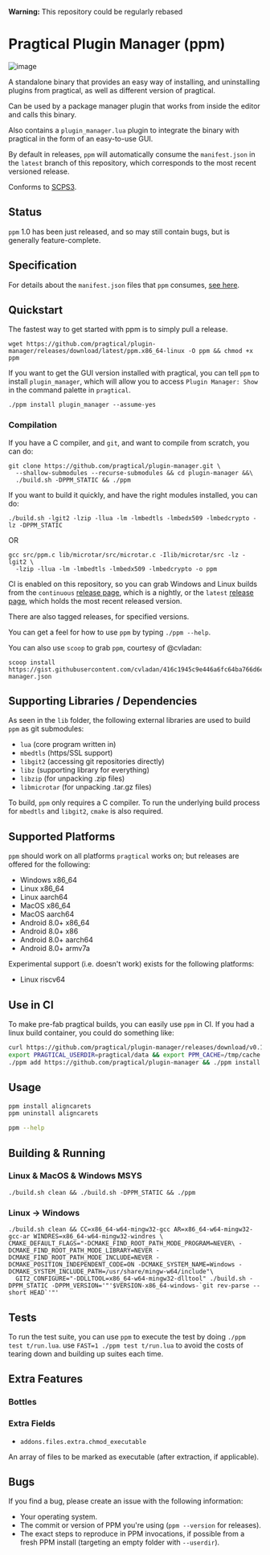 **Warning:** This repository could be regularly rebased

# Pragtical Plugin Manager (ppm)

![image](https://user-images.githubusercontent.com/1034518/216748882-3ae8c8d4-a767-4d97-acc4-c1cde7e3e331.png)

A standalone binary that provides an easy way of installing, and uninstalling
plugins from pragtical, as well as different version of pragtical.

Can be used by a package manager plugin that works from inside the editor
and calls this binary.

Also contains a `plugin_manager.lua` plugin to integrate the binary with pragtical in
the form of an easy-to-use GUI.

By default in releases, `ppm` will automatically consume the `manifest.json`
in the `latest` branch of this repository, which corresponds to the most
recent versioned release.

Conforms to [SCPS3](https://github.com/adamharrison/straightforward-c-project-standard#SCPS3).

## Status

`ppm` 1.0 has been just released, and so may still contain bugs, but is generally feature-complete.

## Specification

For details about the `manifest.json` files that `ppm` consumes,
[see here](SPEC.md).

## Quickstart

The fastest way to get started with ppm is to simply pull a release.

```
wget https://github.com/pragtical/plugin-manager/releases/download/latest/ppm.x86_64-linux -O ppm && chmod +x ppm
```

If you want to get the GUI version installed with pragtical, you can tell `ppm` to install `plugin_manager`, which will allow
you to access `Plugin Manager: Show` in the command palette in `pragtical`.

```
./ppm install plugin_manager --assume-yes
```

### Compilation

If you have a C compiler, and `git`, and want to compile from scratch,
you can do:

```
git clone https://github.com/pragtical/plugin-manager.git \
  --shallow-submodules --recurse-submodules && cd plugin-manager &&\
  ./build.sh -DPPM_STATIC && ./ppm
````

If you want to build it quickly, and have the right modules installed, you can
do:

```
./build.sh -lgit2 -lzip -llua -lm -lmbedtls -lmbedx509 -lmbedcrypto -lz -DPPM_STATIC
```

OR

```
gcc src/ppm.c lib/microtar/src/microtar.c -Ilib/microtar/src -lz -lgit2 \
  -lzip -llua -lm -lmbedtls -lmbedx509 -lmbedcrypto -o ppm
```

CI is enabled on this repository, so you can grab Windows and Linux builds from the
`continuous` [release page](https://github.com/pragtical/plugin-manager/releases/tag/continuous),
which is a nightly, or the `latest` [release page](https://github.com/pragtical/plugin-manager/releases/tag/latest),
which holds the most recent released version.

There are also tagged releases, for specified versions.

You can get a feel for how to use `ppm` by typing `./ppm --help`.

You can also use `scoop` to grab `ppm`, courtesy of @cvladan:

```
scoop install https://gist.githubusercontent.com/cvladan/416c1945c9e446a6fc64ba766d6ee4ef/raw/plugin-manager.json
```

## Supporting Libraries / Dependencies

As seen in the `lib` folder, the following external libraries are used to
build `ppm` as git submodules:

* `lua` (core program written in)
* `mbedtls` (https/SSL support)
* `libgit2` (accessing git repositories directly)
* `libz` (supporting library for everything)
* `libzip` (for unpacking .zip files)
* `libmicrotar` (for unpacking .tar.gz files)

To build, `ppm` only requires a C compiler. To run the underlying build process
for `mbedtls` and `libgit2`, `cmake` is also required.

## Supported Platforms

`ppm` should work on all platforms `pragtical` works on; but releases are offered for the following:

* Windows x86_64
* Linux x86_64
* Linux aarch64
* MacOS x86_64
* MacOS aarch64
* Android 8.0+ x86_64
* Android 8.0+ x86
* Android 8.0+ aarch64
* Android 8.0+ armv7a

Experimental support (i.e. doesn't work) exists for the following platforms:

* Linux riscv64

## Use in CI

To make pre-fab pragtical builds, you can easily use `ppm` in CI. If you had a linux build container, you could do something like:

```sh
curl https://github.com/pragtical/plugin-manager/releases/download/v0.1/ppm.x86_64-linux > ppm
export PRAGTICAL_USERDIR=pragtical/data && export PPM_CACHE=/tmp/cache
./ppm add https://github.com/pragtical/plugin-manager && ./ppm install plugin_manager lsp
```

## Usage

```sh
ppm install aligncarets
ppm uninstall aligncarets
```

```sh
ppm --help
```

## Building & Running

### Linux & MacOS & Windows MSYS

```
./build.sh clean && ./build.sh -DPPM_STATIC && ./ppm
```

### Linux -> Windows

```
./build.sh clean && CC=x86_64-w64-mingw32-gcc AR=x86_64-w64-mingw32-gcc-ar WINDRES=x86_64-w64-mingw32-windres \
CMAKE_DEFAULT_FLAGS="-DCMAKE_FIND_ROOT_PATH_MODE_PROGRAM=NEVER\ -DCMAKE_FIND_ROOT_PATH_MODE_LIBRARY=NEVER -DCMAKE_FIND_ROOT_PATH_MODE_INCLUDE=NEVER -DCMAKE_POSITION_INDEPENDENT_CODE=ON -DCMAKE_SYSTEM_NAME=Windows -DCMAKE_SYSTEM_INCLUDE_PATH=/usr/share/mingw-w64/include"\
  GIT2_CONFIGURE="-DDLLTOOL=x86_64-w64-mingw32-dlltool" ./build.sh -DPPM_STATIC -DPPM_VERSION='"'$VERSION-x86_64-windows-`git rev-parse --short HEAD`'"'
```

## Tests

To run the test suite, you can use `ppm` to execute the test by doing `./ppm test t/run.lua`. use `FAST=1 ./ppm test t/run.lua` to avoid the costs of tearing down and building up suites each time.

## Extra Features

### Bottles

### Extra Fields

* `addons.files.extra.chmod_executable`

An array of files to be marked as executable (after extraction, if applicable).

## Bugs

If you find a bug, please create an issue with the following information:

* Your operating system.
* The commit or version of PPM you're using (`ppm --version` for releases).
* The exact steps to reproduce in PPM invocations, if possible from a fresh PPM install (targeting an empty folder with `--userdir`).
